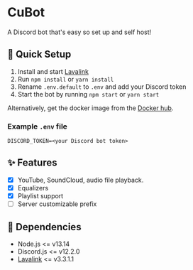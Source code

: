 # CuBot  
A Discord bot that's easy so set up and self host!

## 🏃 Quick Setup
1. Install and start [Lavalink](https://github.com/Frederikam/Lavalink)
2. Run `npm install` or `yarn install`
3. Rename `.env.default` to `.env` and add your Discord token 
4. Start the bot by running `npm start` or `yarn start`

Alternatively, get the docker image from the [Docker hub](https://hub.docker.com/r/thomasgranbohm/cubot).

### Example `.env` file
```.properties
DISCORD_TOKEN=<your Discord bot token>
```

## ✨ Features
 - [x] YouTube, SoundCloud, audio file playback.
 - [x] Equalizers
 - [x] Playlist support 
 - [ ] Server customizable prefix

## 📌 Dependencies
 - Node.js <= v13.14
 - Discord.js <= v12.2.0
 - [Lavalink](https://github.com/Frederikam/Lavalink) <= v3.3.1.1
